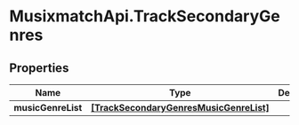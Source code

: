 # MusixmatchApi.TrackSecondaryGenres

## Properties
Name | Type | Description | Notes
------------ | ------------- | ------------- | -------------
**musicGenreList** | [**[TrackSecondaryGenresMusicGenreList]**](TrackSecondaryGenresMusicGenreList.md) |  | [optional] 


